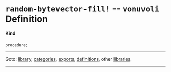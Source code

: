 

<a id='definition__vonuvoli__random-bytevector-fill_21'></a>

# `random-bytevector-fill!` -- `vonuvoli` Definition


<a id='definition__vonuvoli__random-bytevector-fill_21__kind'></a>

#### Kind

`procedure`;

----

Goto: [library](../../vonuvoli/_index.md#library__vonuvoli), [categories](../../vonuvoli/categories/_index.md#toc__vonuvoli__categories), [exports](../../vonuvoli/exports/_index.md#toc__vonuvoli__exports), [definitions](../../vonuvoli/definitions/_index.md#toc__vonuvoli__definitions), other [libraries](../../_libraries.md#toc__libraries).

----

